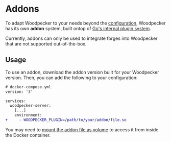 # Addons

To adapt Woodpecker to your needs beyond the [configuration](../10-server-config.md), Woodpecker has its own **addon** system, built ontop of [Go's internal plugin system](https://go.dev/pkg/plugin).

Currently, addons can only be used to integrate forges into Woodpecker that are not supported out-of-the-box.

## Usage

To use an addon, download the addon version built for your Woodpecker version. Then, you can add the following to your configuration:

```diff
# docker-compose.yml
version: '3'

services:
  woodpecker-server:
    [...]
    environment:
+     - WOODPECKER_PLUGIN=/path/to/your/addon/file.so
```

You may need to [mount the addon file as volume](https://docs.docker.com/storage/volumes/#create-and-manage-volumes) to access it from inside the Docker container.
